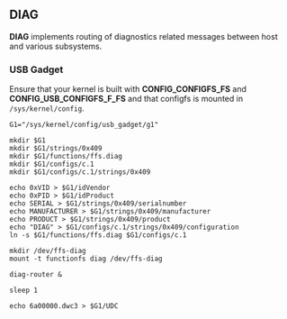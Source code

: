 ## DIAG

**DIAG** implements routing of diagnostics related messages between host and
various subsystems.

### USB Gadget

Ensure that your kernel is built with **CONFIG_CONFIGFS_FS** and **CONFIG_USB_CONFIGFS_F_FS** and that configfs is mounted in ```/sys/kernel/config```.

    G1="/sys/kernel/config/usb_gadget/g1"
    
    mkdir $G1
    mkdir $G1/strings/0x409
    mkdir $G1/functions/ffs.diag
    mkdir $G1/configs/c.1
    mkdir $G1/configs/c.1/strings/0x409
    
    echo 0xVID > $G1/idVendor
    echo 0xPID > $G1/idProduct
    echo SERIAL > $G1/strings/0x409/serialnumber
    echo MANUFACTURER > $G1/strings/0x409/manufacturer
    echo PRODUCT > $G1/strings/0x409/product
    echo "DIAG" > $G1/configs/c.1/strings/0x409/configuration
    ln -s $G1/functions/ffs.diag $G1/configs/c.1
    
    mkdir /dev/ffs-diag
    mount -t functionfs diag /dev/ffs-diag
    
    diag-router &
    
    sleep 1
    
    echo 6a00000.dwc3 > $G1/UDC
